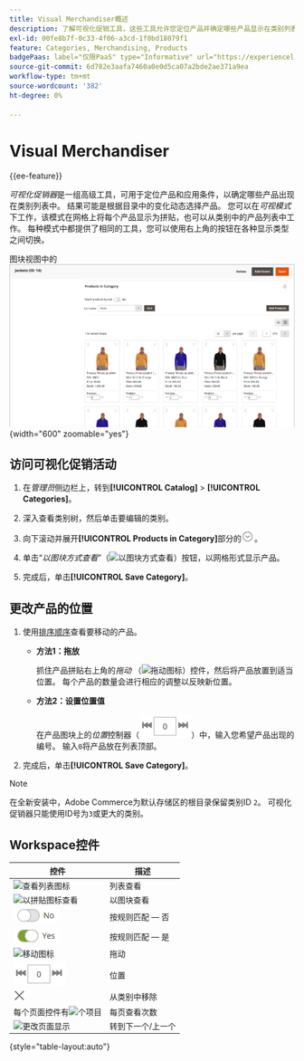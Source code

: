 ```yaml
---
title: Visual Merchandiser概述
description: 了解可视化促销工具，这些工具允许您定位产品并确定哪些产品显示在类别列表中。
exl-id: 00fe8b7f-0c33-4f06-a3cd-1f0bd18079f1
feature: Categories, Merchandising, Products
badgePaas: label="仅限PaaS" type="Informative" url="https://experienceleague.adobe.com/zh-hans/docs/commerce/user-guides/product-solutions" tooltip="仅适用于云项目(Adobe管理的PaaS基础架构)和内部部署项目上的Adobe Commerce 。"
source-git-commit: 6d782e3aafa7460a0e0d5ca07a2bde2ae371a9ea
workflow-type: tm+mt
source-wordcount: '382'
ht-degree: 0%

---
```


# Visual Merchandiser

{{ee-feature}}

_可视化促销器_&#x200B;是一组高级工具，可用于定位产品和应用条件，以确定哪些产品出现在类别列表中。 结果可能是根据目录中的变化动态选择产品。 您可以在&#x200B;_可视模式_&#x200B;下工作，该模式在网格上将每个产品显示为拼贴，也可以从类别中的产品列表中工作。 每种模式中都提供了相同的工具，您可以使用右上角的按钮在各种显示类型之间切换。

图块视图中的![类别产品](./assets/category-products-visual-with-stock.png){width="600" zoomable="yes"}

## 访问可视化促销活动

1. 在&#x200B;_管理员_&#x200B;侧边栏上，转到&#x200B;**[!UICONTROL Catalog]** > **[!UICONTROL Categories]**。

1. 深入查看类别树，然后单击要编辑的类别。

1. 向下滚动并展开&#x200B;**[!UICONTROL Products in Category]**&#x200B;部分的![扩展选择器](../assets/icon-display-expand.png)。

1. 单击“_以图块方式查看_”（![以图块方式查看](../assets/icon-view-tiles.png)）按钮，以网格形式显示产品。

1. 完成后，单击&#x200B;**[!UICONTROL Save Category]**。

## 更改产品的位置

1. 使用[排序顺序](../catalog/navigation-product-listings.md)查看要移动的产品。

   - **方法1：拖放**

     抓住产品拼贴右上角的&#x200B;_拖动_ （![拖动图标](../assets/icon-move.png)）控件，然后将产品放置到适当位置。 每个产品的数量会进行相应的调整以反映新位置。

   - **方法2：设置位置值**

     在产品图块上的&#x200B;_位置_&#x200B;控制器（![位置字段](../assets/control-position.png)）中，输入您希望产品出现的编号。 输入`0`将产品放在列表顶部。

1. 完成后，单击&#x200B;**[!UICONTROL Save Category]**。

>[!NOTE]
>
>在全新安装中，Adobe Commerce为默认存储区的根目录保留类别ID `2`。 可视化促销器只能使用ID号为`3`或更大的类别。

## Workspace控件

| 控件 | 描述 |
|--- |--- |
| ![查看列表图标](../assets/icon-view-list.png) | 列表查看 |
| ![以拼贴图标查看](../assets/icon-view-tiles.png) | 以图块查看 |
| ![按规则匹配切换 — 否](../assets/toggle-no.png) | 按规则匹配 — 否 |
| ![按规则匹配切换 — 是](../assets/toggle-yes.png) | 按规则匹配 — 是 |
| ![移动图标](../assets/icon-move.png) | 拖动 |
| ![位置控制器](../assets/control-position.png) | 位置 |
| ![从类别中移除图标](../assets/icon-delete-x.png) | 从类别中移除 |
| 每个页面控件有![个项目](../assets/control-items-per-page.png) | 每页查看次数 |
| ![更改页面显示](../assets/control-page-display.png) | 转到下一个/上一个 |

{style="table-layout:auto"}
